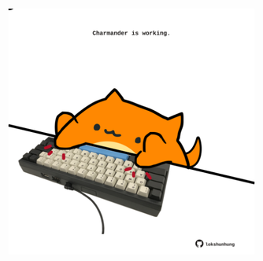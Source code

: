 <!-- built at 17/12/2024, 19:00:40 UTC -->
<p align="center">
  <img width="500" height="500" src="./ReadmeImage.svg">
</p>
